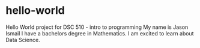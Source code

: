 # hello-world
Hello World project for DSC 510 - intro to programming
My name is Jason Ismail
I have a bachelors degree in Mathematics. I am excited to learn about Data Science. 
